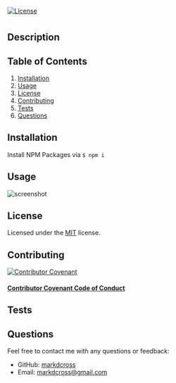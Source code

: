 
[![License](https://img.shields.io/github/license/markdcross/readme-generator)](https://img.shields.io/github/license/markdcross/readme-generator)
#  

## Description


## Table of Contents
1. [Installation](#Installation)
2. [Usage](#Usage)
3. [License](#License)
4. [Contributing](#Contributing)
5. [Tests](#Tests)
6. [Questions](#Questions)

## Installation

Install NPM Packages via `$ npm i`

## Usage

![screenshot]()



## License

Licensed under the [MIT](https://github.com/markdcross/readme-generator/blob/master/LICENSE.txt) license.

## Contributing


[![Contributor Covenant](https://img.shields.io/badge/Contributor%20Covenant-v2.0%20adopted-ff69b4.svg)](code_of_conduct.md)

#### [Contributor Covenant Code of Conduct](https://www.contributor-covenant.org/version/2/0/code_of_conduct/)

## Tests

## Questions
Feel free to contact me with any questions or feedback:
- GitHub: [markdcross](https://github.com/markdcross)
- Email: <markdcross@gmail.com>
